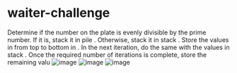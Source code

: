 # waiter-challenge
Determine if the number on the plate is evenly divisible by the  prime number. If it is, stack it in pile . Otherwise, stack it in stack . Store the values in  from top to bottom in . In the next iteration, do the same with the values in stack . Once the required number of iterations is complete, store the remaining valu
![image](https://user-images.githubusercontent.com/43896389/229947153-29861970-a2e4-49c4-9ebc-0a6acfa63fe3.png)
![image](https://user-images.githubusercontent.com/43896389/229947179-452fd412-768a-49c5-a99d-70618eb9a1fa.png)
![image](https://user-images.githubusercontent.com/43896389/229947209-996794a2-9234-44d6-9ff8-e5ae169d7f7e.png)
